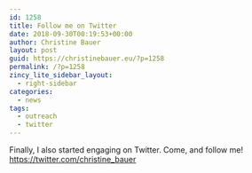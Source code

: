 ```yaml
---
id: 1258
title: Follow me on Twitter
date: 2018-09-30T00:19:53+00:00
author: Christine Bauer
layout: post
guid: https://christinebauer.eu/?p=1258
permalink: /?p=1258
zincy_lite_sidebar_layout:
  - right-sidebar
categories:
  - news
tags:
  - outreach
  - twitter
---
```

Finally, I also started engaging on Twitter. Come, and follow me!  
<a href="https://twitter.com/christine_bauer" rel="noopener noreferrer" target="_blank">https://twitter.com/christine_bauer</a>